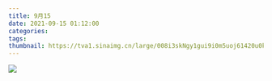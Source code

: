 ```yaml
---
title: 9月15
date: 2021-09-15 01:12:00
categories:
tags:
thumbnail: https://tva1.sinaimg.cn/large/008i3skNgy1gui9i0m5uoj61420u0k8602.jpg
---
```





![](https://tva1.sinaimg.cn/large/008i3skNgy1gui98my4ttj60hv0b474x02.jpg)